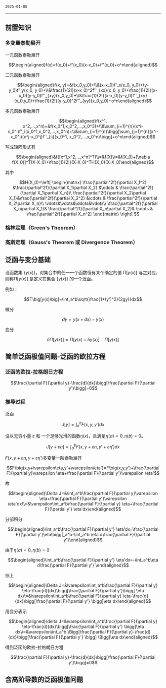 `2025-01-08`

---

## 前置知识
### 多变量泰勒展开
一元函数泰勒展开

$$\begin{aligned}f(x)=f(x_0)+f'(x_0)(x-x_0)+f''(x_0)+o^n\end{aligned}$$

二元函数泰勒展开

$$\begin{aligned}f(x, y)=&f(x_0,y_0)+\\&(x-x_0)f'_x(x_0, y_0)+(y-y_0)f'_y(x_0, y_0)+\\&\frac{1}{2!}(x-x_0)^2f''_{xx}(x_0, y_0)+\frac{1}{2!}(x-x_0)(y-y_0)f''_{xy}(x_0,y_0)+\\&\frac{1}{2!}(x-x_0)(y-y_0)f''_{xy}(x_0,y_0)+\frac{1}{2!}(y-y_0)^2f''_{yy}(x_0,y_0)+o^n\end{aligned}$$

多元函数泰勒展开

$$\begin{aligned}f(x^1, x^2,...,x^n)=&f(x_0^1,x_0^2,...,x_0^3)+\\&\sum_{i=1}^{n}(x^i-x_0^i)f'_i(x_0^1,x_0^2,...,x_0^n)+\\&\sum_{i=1}^{n}\bigg[\sum_{j=1}^{n}(x^i-x_0^j)(x^j-x_0^j)f''_{ij}(x_0^1, x_0^2,...,x_0^n)\bigg]+o^n\end{aligned}$$

写成矩阵形式有

$$\begin{aligned}&f([x^1,x^2,...,x^n]^T)\\=&f(X)\\=&f(X_0)+[\nabla f(X_0)]^T(X-X_0)+\frac{1}{2!}(X-X_0)^TH(X_0)(X-X_0)\end{aligned}$$

其中

$$H(X_0)=\left[
\begin{matrix}
\frac{\partial^2f}{\partial X_1^2} &\frac{\partial^2f}{\partial X_1\partial X_2} &\cdots & \frac{\partial^2f}{\partial X_1\partial X_n}\\
\frac{\partial^2f}{\partial X_2\partial X_1}&\frac{\partial^2f}{\partial X_2^2}  &\cdots & \frac{\partial^2f}{\partial X_2\partial X_n}\\
\vdots&\vdots&\ddots&\vdots\\
\frac{\partial^2f}{\partial X_n\partial X_1}&
\frac{\partial^2f}{\partial X_n\partial X_2}&
\cdots &
\frac{\partial^2f}{\partial X_n^2} 
\end{matrix} 
\right]
$$

### 格林定理（Green's Theorem）

### 高斯定理（Gauss's Theorem 或 Divergence Theorem）


## 泛函与变分基础
设函数集 $\{y(x)\}$，对集合中的任一一个函数恒有某个确定的值 $\Pi\big[y(x)\big]$ 与之对应，则称$\Pi\big[y(x)\big]$ 是定义在集合 $\{y(x)\}$ 的一个泛函。

例如：

$$T\big[y(x)\big]=\int_a^b\sqrt{\frac{1+(y')^2}{2gy}}dx$$

微分

$$dy=y(x+dx)-y(x)$$

变分

$$\delta\Pi\big[y(x)\big]=\Pi\big[y(x)+\delta y(x)\big]-\Pi\big[y(x)\big]$$

## 简单泛函极值问题-泛函的欧拉方程
### 泛函的欧拉-拉格朗日方程

$$\frac{\partial F}{\partial y}-\frac{d}{dx}\bigg[\frac{\partial F}{\partial y'}\bigg]=0$$

### 推导过程
泛函

$$J[y]=\int_a^bF\big(x,y,y')dx$$

设以无穷小量 $\varepsilon$ 和 一个足够光滑的函数$\eta(x)$，且满足$\eta(a)=0,\eta(b)=0$。

$$J[y+\varepsilon\eta]=\int_a^bF\big(x,y+\varepsilon\eta,y'+\varepsilon\eta')dx$$

$F\big(x,y+\varepsilon\eta,y+\varepsilon\eta')$多变量一阶泰勒展开

$$F\big(x,y+\varepsilon\eta,y'+\varepsilon\eta')=F\big(x,y,y')+\frac{\partial F}{\partial y}\varepsilon \eta+\frac{\partial F}{\partial y'}\varepsilon \eta'$$

故

$$\begin{aligned}\Delta J=&\int_a^b\frac{\partial F}{\partial y}\varepsilon \eta+\frac{\partial F}{\partial y'}\varepsilon \eta'dx\\=&\varepsilon\int_a^b\frac{\partial F}{\partial y} \eta+\frac{\partial F}{\partial y'} \eta'dx\end{aligned}$$

分部积分

$$\begin{aligned}\int_a^b\frac{\partial F}{\partial y'} \eta'dx=\frac{\partial F}{\partial y'}\eta\bigg|_a^b-\int_a^b \eta d\frac{\partial F}{\partial y'}\end{aligned}$$

由于$\eta(a)=0,\eta(b)=0$

$$\begin{aligned}\int_a^b\frac{\partial F}{\partial y'} \eta'dx=-\int_a^b\eta d\frac{\partial F}{\partial y'} \end{aligned}$$

综上

$$\begin{aligned}\Delta J=&\varepsilon\int_a^b\frac{\partial F}{\partial y} \eta-\frac{d}{dx}\bigg[\frac{\partial F}{\partial y'}\bigg]  \eta dx\\=&\varepsilon\int_a^b\frac{\partial F}{\partial y} \eta-\frac{d}{dx}\bigg[\frac{\partial F}{\partial y'} \bigg]\eta dx\end{aligned}$$

用变分表示

$$\begin{aligned}\delta J=&\varepsilon\int_a^b\frac{\partial F}{\partial y} \eta-\frac{d}{dx}\bigg[\frac{\partial F}{\partial y'}  \bigg]\eta dx\\=&\varepsilon\int_a^b \Bigg[\frac{\partial F}{\partial y}-\frac{d}{dx}\bigg[\frac{\partial F}{\partial y'} \bigg] \Bigg]\eta dx\end{aligned}$$

得到泛函的欧拉-拉格朗日方程

$$\frac{\partial F}{\partial y}-\frac{d}{dx}\bigg[\frac{\partial F}{\partial y'}\bigg]=0$$

## 含高阶导数的泛函极值问题

